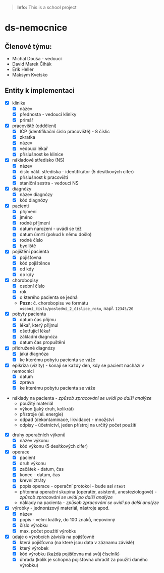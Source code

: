 > **Info:** This is a school project

# ds-nemocnice

## Členové týmu:

- Michal Douša - vedoucí
- David Marek Čihák
- Erik Heller
- Maksym Kvetsko

## Entity k implementaci

- [x] klinika
    - [x] název
    - [x] přednosta - vedoucí kliniky
    - [x] primář
- [x] pracoviště (oddělení)
    - [x] IČP (identifikační číslo pracoviště) - 8 číslic
    - [x] zkratka
    - [x] název
    - [x] vedoucí lékař
    - [x] příslušnost ke klinice
- [x] nákladové středisko (NS)
    - [x] název
    - [x] číslo nákl. střediska - identifikátor (5 desítkových cifer)
    - [x] příslušnost k pracovišti
    - [x] staniční sestra - vedoucí NS
- [x] diagnózy
    - [x] název diagnózy
    - [x] kód diagnózy
- [x] pacienti
    - [x] příjmení
    - [x] jméno
    - [x] rodné příjmení
    - [x] datum narození - uvádí se též
    - [x] datum úmrtí (pokud k němu došlo)
    - [x] rodné číslo
    - [x] bydliště
- [x] pojištění pacienta
    - [x] pojišťovna
    - [x] kód pojištěnce
    - [x] od kdy
    - [x] do kdy
- [x] chorobopisy
    - [x] osobní číslo
    - [x] rok
    - [x] o kterého pacienta se jedná
    - **Pozn:** č. chorobopisu ve formátu `osobní_číslo/poslední_2_číslice_roku`, např. `12345/20`
- [x] pobyty pacienta
    - [x] datum čas příjmu
    - [x] lékař, který přijmul
    - [x] ošetřující lékař
    - [x] základní diagnóza
    - [x] datum čas propuštění
- [x] přidružené diagnózy
    - [x] jaká diagnóza
    - [x] ke kterému pobytu pacienta se váže
- [x] epikríza (vizity) - konají se každý den, kdy se pacient nachází v nemocnici
    - [x] datum
    - [x] zpráva
    - [x] ke kterému pobytu pacienta se váže
- náklady na pacienta - *způsob zpracování se uvidí po další analýze*
    - použitý materiál
    - výkon (jaký druh, kolikrát)
    - přístroje (el. energie)
    - odpad (dekontaminace, likvidace) - množství
    - odpisy - účetnictví, jeden přístroj na určitý počet použití
- [x] druhy operačních výkonů
    - [x] název výkonu
    - [x] kód výkonu (5 desítkových cifer)
- [x] operace
    - [x] pacient
    - [x] druh výkonu
    - [x] začátek - datum, čas
    - [x] konec - datum, čas
    - [x] krevní ztráty
    - [x] popis operace - operační protokol - bude asi `ntext`
    - přítomná operační skupina (operatér, asistenti, anesteziologové) - *způsob zpracování se uvidí po další analýze*
    - náklady na pacienta - *způsob zpracování se uvidí po další analýze*
- [x] výrobky - jednorázový materiál, nástroje apod.
    - [x] název
    - [x] popis - velmi krátký, do 100 znaků, nepovinný
    - [x] číslo výrobku
    - [x] max. počet použití výrobku
- [x] údaje o výrobcích závislá na pojišťovně
    - [x] která pojišťovna (na které jsou data v záznamu závislé)
    - [x] který výrobek
    - [x] kód výrobku (každá pojišťovna má svůj  číselník)
    - [x] úhrada (kolik je schopna pojišťovna uhradit za použití daného výrobku)
